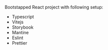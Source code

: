 Bootstapped React project with following setup:

- Typescript
- Vitejs
- Storybook
- Mantine
- Eslint
- Prettier
